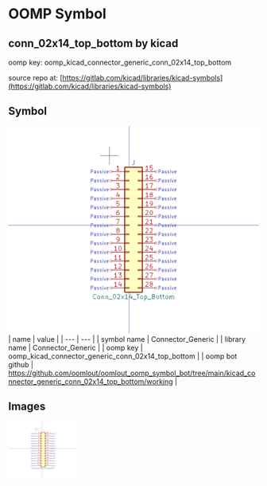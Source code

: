 # OOMP Symbol  
## conn_02x14_top_bottom  by kicad  
  
oomp key: oomp_kicad_connector_generic_conn_02x14_top_bottom  
  
source repo at: [https://gitlab.com/kicad/libraries/kicad-symbols](https://gitlab.com/kicad/libraries/kicad-symbols)  
## Symbol  
  
[![working.png](working_600.png)](working.png)  
| name | value | 
| --- | --- | 
| symbol name | Connector_Generic | 
| library name | Connector_Generic | 
| oomp key | oomp_kicad_connector_generic_conn_02x14_top_bottom | 
| oomp bot github | https://github.com/oomlout/oomlout_oomp_symbol_bot/tree/main/kicad_connector_generic_conn_02x14_top_bottom/working | 
## Images  
  
[![working.png](working_140.png)](working.png)  
